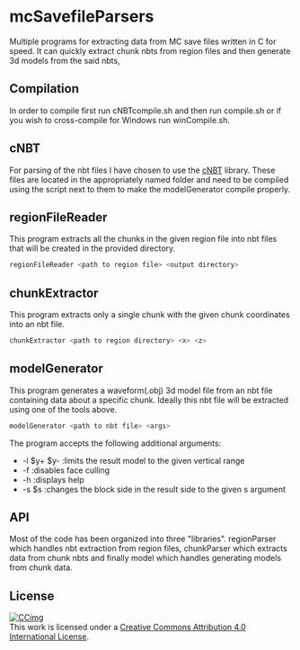 # mcSavefileParsers

Multiple programs for extracting data from MC save files written in C for speed. It can quickly extract chunk nbts from region files and then generate 3d models from the said nbts,

## Compilation

In order to compile first run cNBTcompile.sh and then run compile.sh or if you wish to cross-compile for Windows run winCompile.sh.  

## cNBT

For parsing of the nbt files I have chosen to use the [cNBT](https://github.com/chmod222/cNBT/tree/master) library. These files are located in the appropriately named folder and need to be compiled using the script next to them to make the modelGenerator compile properly.

## regionFileReader

This program extracts all the chunks in the given region file into nbt files that will be created in the provided directory.

```Bash
regionFileReader <path to region file> <output directory>
```

## chunkExtractor

This program extracts only a single chunk with the given chunk coordinates into an nbt file.

```Bash
chunkExtractor <path to region directory> <x> <z>
```

## modelGenerator

This program generates a waveform(.obj) 3d model file from an nbt file containing data about a specific chunk. Ideally this nbt file will be extracted using one of the tools above.

```Bash
modelGenerator <path to nbt file> <args>
```

The program accepts the following additional arguments:

- -l $y+ $y- :limits the result model to the given vertical range
- -f :disables face culling
- -h :displays help
- -s $s :changes the block side in the result side to the given s argument

## API

Most of the code has been organized into three "libraries". regionParser which handles nbt extraction from region files, chunkParser which extracts data from chunk nbts and finally model which handles generating models from chunk data.

## License

[![CCimg](https://i.creativecommons.org/l/by/4.0/88x31.png)](http://creativecommons.org/licenses/by/4.0/)  
This work is licensed under a [Creative Commons Attribution 4.0 International License](http://creativecommons.org/licenses/by/4.0/).  
